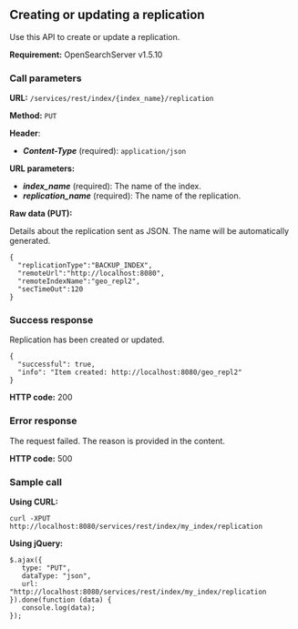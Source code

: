## Creating or updating a replication

Use this API to create or update a replication.

**Requirement:** OpenSearchServer v1.5.10

### Call parameters

**URL:** ```/services/rest/index/{index_name}/replication```

**Method:** ```PUT```

**Header**:

- _**Content-Type**_ (required): ```application/json```

**URL parameters:**

- _**index_name**_ (required): The name of the index.
- _**replication_name**_ (required): The name of the replication.

**Raw data (PUT):**

Details about the replication sent as JSON. The name will be automatically generated.

    {
      "replicationType":"BACKUP_INDEX",
      "remoteUrl":"http://localhost:8080",
      "remoteIndexName":"geo_repl2",
      "secTimeOut":120
    }

### Success response
Replication has been created or updated.

    {
      "successful": true,
      "info": "Item created: http://localhost:8080/geo_repl2"
    }

**HTTP code:**
200
    
### Error response

The request failed. The reason is provided in the content.

**HTTP code:**
500

### Sample call

**Using CURL:**

    curl -XPUT http://localhost:8080/services/rest/index/my_index/replication
    

**Using jQuery:**

    $.ajax({ 
       type: "PUT",
       dataType: "json",
       url: "http://localhost:8080/services/rest/index/my_index/replication
    }).done(function (data) {
       console.log(data);
    });
    
